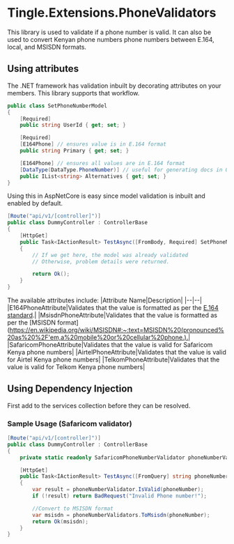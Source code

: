 # Tingle.Extensions.PhoneValidators

This library is used to validate if a phone number is valid. It can also be used to convert Kenyan phone numbers phone numbers between E.164, local, and MSISDN formats.

## Using attributes

The .NET framework has validation inbuilt by decorating attributes on your members. This library supports that workflow.

```csharp
public class SetPhoneNumberModel
{
    [Required]
    public string UserId { get; set; }

    [Required]
    [E164Phone] // ensures value is in E.164 format
    public string Primary { get; set; }

    [E164Phone] // ensures all values are in E.164 format
    [DataType(DataType.PhoneNumber)] // useful for generating docs in OpenAPI
    public IList<string> Alternatives { get; set; }
}
```

Using this in AspNetCore is easy since model validation is inbuilt and enabled by default.

```csharp
[Route("api/v1/[controller]")]
public class DummyController : ControllerBase
{
    [HttpGet]
    public Task<IActionResult> TestAsync([FromBody, Required] SetPhoneNumberModel model)
    {
        // If we get here, the model was already validated
        // Otherwise, problem details were returned.

        return Ok();
    }
}
```

The available attributes include:
|Attribute Name|Description|
|--|--|
|E164PhoneAttribute|Validates that the value is formatted as per the [E.164 standard](https://en.wikipedia.org/wiki/E.164).|
|MsisdnPhoneAttribute|Validates that the value is formatted as per the [MSISDN format](https://en.wikipedia.org/wiki/MSISDN#:~:text=MSISDN%20(pronounced%20as%20%2F'em,a%20mobile%20or%20cellular%20phone.).|
|SafaricomPhoneAttribute|Validates that the value is valid for Safaricom Kenya phone numbers|
|AirtelPhoneAttribute|Validates that the value is valid for Airtel Kenya phone numbers|
|TelkomPhoneAttribute|Validates that the value is valid for Telkom Kenya phone numbers|

## Using Dependency Injection

First add to the services collection before they can be resolved.

### Sample Usage (Safaricom validator)

```csharp
[Route("api/v1/[controller]")]
public class DummyController : ControllerBase
{
    private static readonly SafaricomPhoneNumberValidator phoneNumberValidator = new();

    [HttpGet]
    public Task<IActionResult> TestAsync([FromQuery] string phoneNumber)
    {
        var result = phoneNumberValidator.IsValid(phoneNumber);
        if (!result) return BadRequest("Invalid Phone number!");

        //Convert to MSISDN format
        var msisdn = phoneNumberValidators.ToMsisdn(phoneNumber);
        return Ok(msisdn);
    }
}
```
